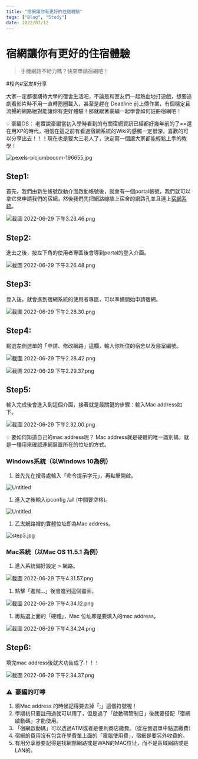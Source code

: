 ```yaml
---
title: "宿網讓你有更好的住宿體驗"
tags: ["Blog", "Study"]
date: 2022/07/12
---
```

# 宿網讓你有更好的住宿體驗

> 手機網路不給力嗎？快來申請宿網吧！
> 



#校內#室友#分享
<br>

大家一定都很期待大學的宿舍生活吧，不論是和室友們一起熱血地打遊戲，想要追劇看影片時不用一直轉圈圈載入，甚至是趕在 Deadline 前上傳作業，有個穩定且流暢的網路絕對能讓你有更好體驗！那就跟著豪編一起學會如何註冊宿網吧！

<aside>
💡 豪編OS：
老實說豪編當初入學時看到的有關宿網資訊已經都好幾年前的了==還在用XP的時代，相信在這之前有看過宿網系統的Wiki的感觸一定很深，喜歡的可以分享出去！！！現在也是要大三老人了，決定寫一個讓大家都能輕鬆上手的教學！

</aside>

![pexels-picjumbocom-196655.jpg](https://github.com/NCU-FRESH/2024-blog/blob/main/%E5%AE%BF%E7%B6%B2%E8%AE%93%E4%BD%A0%E6%9C%89%E6%9B%B4%E5%A5%BD%E7%9A%84%E4%BD%8F%E5%AE%BF%E9%AB%94%E9%A9%97/pexels-picjumbocom-196655.jpg?raw=true)

## Step1:

首先，我們由新生帳號啟動介面啟動帳號後，就會有一個portal帳號，我們就可以拿它來申請我們的宿網，然後我們先把網路線插上宿舍的網路孔並且連上[宿網系統](https://latias.cc.ncu.edu.tw/dormnet/index.php)。

![截圖 2022-06-29 下午3.23.46.png](https://github.com/NCU-FRESH/2024-blog/blob/main/%E5%AE%BF%E7%B6%B2%E8%AE%93%E4%BD%A0%E6%9C%89%E6%9B%B4%E5%A5%BD%E7%9A%84%E4%BD%8F%E5%AE%BF%E9%AB%94%E9%A9%97/%25E6%2588%25AA%25E5%259C%2596_2022-06-29_%25E4%25B8%258B%25E5%258D%25883.23.46.png?raw=true)

## Step2:

進去之後，按左下角的使用者專區後會導到portal的登入介面。

![截圖 2022-06-29 下午3.26.48.png](https://github.com/NCU-FRESH/2024-blog/blob/main/%E5%AE%BF%E7%B6%B2%E8%AE%93%E4%BD%A0%E6%9C%89%E6%9B%B4%E5%A5%BD%E7%9A%84%E4%BD%8F%E5%AE%BF%E9%AB%94%E9%A9%97/%25E6%2588%25AA%25E5%259C%2596_2022-06-29_%25E4%25B8%258B%25E5%258D%25883.26.48.png?raw=true)

## Step3:

登入後，就會進到宿網系統的使用者專區，可以準備開始申請宿網。

![截圖 2022-06-29 下午2.28.30.png](https://github.com/NCU-FRESH/2024-blog/blob/main/%E5%AE%BF%E7%B6%B2%E8%AE%93%E4%BD%A0%E6%9C%89%E6%9B%B4%E5%A5%BD%E7%9A%84%E4%BD%8F%E5%AE%BF%E9%AB%94%E9%A9%97/%25E6%2588%25AA%25E5%259C%2596_2022-06-29_%25E4%25B8%258B%25E5%258D%25882.28.30.png?raw=true)

## Step4:

點選左側選單的「申請、修改網路」這欄，輸入你所住的宿舍以及寢室編號。

![截圖 2022-06-29 下午2.28.42.png](https://github.com/NCU-FRESH/2024-blog/blob/main/%E5%AE%BF%E7%B6%B2%E8%AE%93%E4%BD%A0%E6%9C%89%E6%9B%B4%E5%A5%BD%E7%9A%84%E4%BD%8F%E5%AE%BF%E9%AB%94%E9%A9%97/%25E6%2588%25AA%25E5%259C%2596_2022-06-29_%25E4%25B8%258B%25E5%258D%25882.28.42.png?raw=true)

![截圖 2022-06-29 下午2.29.37.png](https://github.com/NCU-FRESH/2024-blog/blob/main/%E5%AE%BF%E7%B6%B2%E8%AE%93%E4%BD%A0%E6%9C%89%E6%9B%B4%E5%A5%BD%E7%9A%84%E4%BD%8F%E5%AE%BF%E9%AB%94%E9%A9%97/%25E6%2588%25AA%25E5%259C%2596_2022-06-29_%25E4%25B8%258B%25E5%258D%25882.34.37.png?raw=true)

## Step5:

輸入完成後會進入到這個介面，接著就是最關鍵的步驟：輸入Mac address如下。

![截圖 2022-06-29 下午2.32.00.png](https://github.com/NCU-FRESH/2024-blog/blob/main/%E5%AE%BF%E7%B6%B2%E8%AE%93%E4%BD%A0%E6%9C%89%E6%9B%B4%E5%A5%BD%E7%9A%84%E4%BD%8F%E5%AE%BF%E9%AB%94%E9%A9%97/%25E6%2588%25AA%25E5%259C%2596_2022-06-29_%25E4%25B8%258B%25E5%258D%25882.32.00.png?raw=true)

<aside>
💡 要如何知道自己的mac address呢？
Mac address就是硬體的唯一識別碼，就是一種用來確認連網裝置所在的位址的方式。

</aside>

### Windows系統（以Windows 10為例）

1. 首先先在搜尋處輸入「命令提示字元」，再點擊開啟。

![Untitled](https://github.com/NCU-FRESH/2024-blog/blob/main/%E5%AE%BF%E7%B6%B2%E8%AE%93%E4%BD%A0%E6%9C%89%E6%9B%B4%E5%A5%BD%E7%9A%84%E4%BD%8F%E5%AE%BF%E9%AB%94%E9%A9%97/Untitled.png?raw=true)

1. 進入之後輸入ipconfig /all (中間要空格)。

![Untitled](https://github.com/NCU-FRESH/2024-blog/blob/main/%E5%AE%BF%E7%B6%B2%E8%AE%93%E4%BD%A0%E6%9C%89%E6%9B%B4%E5%A5%BD%E7%9A%84%E4%BD%8F%E5%AE%BF%E9%AB%94%E9%A9%97/Untitled%201.png?raw=true)

1. 乙太網路裡的實體位址即為Mac address。

![step3.jpg](https://github.com/NCU-FRESH/2024-blog/blob/main/%E5%AE%BF%E7%B6%B2%E8%AE%93%E4%BD%A0%E6%9C%89%E6%9B%B4%E5%A5%BD%E7%9A%84%E4%BD%8F%E5%AE%BF%E9%AB%94%E9%A9%97/step3.jpg?raw=true)

### Mac系統（以Mac OS 11.5.1 為例）

1. 進入系統偏好設定 > 網路。

![截圖 2022-06-29 下午4.31.57.png](https://github.com/NCU-FRESH/2024-blog/blob/main/%E5%AE%BF%E7%B6%B2%E8%AE%93%E4%BD%A0%E6%9C%89%E6%9B%B4%E5%A5%BD%E7%9A%84%E4%BD%8F%E5%AE%BF%E9%AB%94%E9%A9%97/%25E6%2588%25AA%25E5%259C%2596_2022-06-29_%25E4%25B8%258B%25E5%258D%25884.31.57.png?raw=true)

1. 點擊「進階…」後會進到這個畫面。

![截圖 2022-06-29 下午4.34.12.png](https://github.com/NCU-FRESH/2024-blog/blob/main/%E5%AE%BF%E7%B6%B2%E8%AE%93%E4%BD%A0%E6%9C%89%E6%9B%B4%E5%A5%BD%E7%9A%84%E4%BD%8F%E5%AE%BF%E9%AB%94%E9%A9%97/%25E6%2588%25AA%25E5%259C%2596_2022-06-29_%25E4%25B8%258B%25E5%258D%25884.34.12.png?raw=true)

1. 再點選上面的「硬體」，Mac 位址即是要填入的mac address。

![截圖 2022-06-29 下午4.34.24.png](https://github.com/NCU-FRESH/2024-blog/blob/main/%E5%AE%BF%E7%B6%B2%E8%AE%93%E4%BD%A0%E6%9C%89%E6%9B%B4%E5%A5%BD%E7%9A%84%E4%BD%8F%E5%AE%BF%E9%AB%94%E9%A9%97/%25E6%2588%25AA%25E5%259C%2596_2022-06-29_%25E4%25B8%258B%25E5%258D%25884.34.24.png?raw=true)

## Step6:

填完mac address後就大功告成了！！！

![截圖 2022-06-29 下午2.34.37.png](https://github.com/NCU-FRESH/2024-blog/blob/main/%E5%AE%BF%E7%B6%B2%E8%AE%93%E4%BD%A0%E6%9C%89%E6%9B%B4%E5%A5%BD%E7%9A%84%E4%BD%8F%E5%AE%BF%E9%AB%94%E9%A9%97/%25E6%2588%25AA%25E5%259C%2596_2022-06-29_%25E4%25B8%258B%25E5%258D%25882.34.37.png?raw=true)

### ⚠️  豪編的叮嚀

1. 填Mac address 的時候記得要去掉「;」這個符號喔！
2. 學期初只要註冊過就可以用了，但是過了「啟動碼管制日」後就要搭配「宿網啟動碼」才能使用。
3. 「宿網啟動碼」可以透過ATM或者是便利商店繳費。（從左側選單中點選繳費）
4. 宿網的費用沒有包含在學費單上面的「電腦使用費」，宿網是要另外收費的。
5. 有用分享器要記得是找網際網路或是WAN的MAC位址，而不是區域網路或是LAN的。

